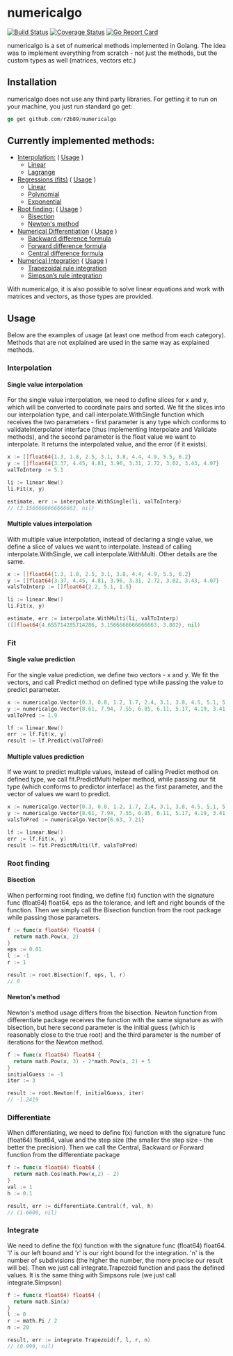 # numericalgo

[![Build Status](https://travis-ci.org/r2b89/numericalgo.svg?branch=master)](https://travis-ci.org/r2b89/numericalgo)
[![Coverage Status](https://coveralls.io/repos/github/r2b89/numericalgo/badge.svg?branch=master)](https://coveralls.io/github/r2b89/numericalgo?branch=master)
[![Go Report Card](https://goreportcard.com/badge/github.com/r2b89/numericalgo)](https://goreportcard.com/report/github.com/r2b89/numericalgo)

numericalgo is a set of numerical methods implemented in Golang. The idea was to implement everything from scratch - not just the methods, but the custom types as well (matrices, vectors etc.)

## Installation
numericalgo does not use any third party libraries. For getting it to run on your machine, you just run standard go get:
```go
go get github.com/r2b89/numericalgo
```

## Currently implemented methods:

- [Interpolation:](https://github.com/r2b89/numericalgo/tree/master/interpolate) ( [Usage](https://github.com/r2b89/numericalgo#interpolation) )
  - [Linear](https://github.com/r2b89/numericalgo/tree/master/interpolate/linear)
  - [Lagrange](https://github.com/r2b89/numericalgo/tree/master/interpolate/lagrange)
- [Regressions (fits)](https://github.com/r2b89/numericalgo/tree/master/fit) ( [Usage](https://github.com/r2b89/numericalgo#fit) )
  - [Linear](https://github.com/r2b89/numericalgo/tree/master/fit/linear)
  - [Polynomial](https://github.com/r2b89/numericalgo/tree/master/fit/poly)
  - [Exponential](https://github.com/r2b89/numericalgo/tree/master/fit/exponential)
- [Root finding:](https://github.com/r2b89/numericalgo/tree/master/root) ( [Usage](https://github.com/r2b89/numericalgo#root-finding) )
  - [Bisection](https://github.com/r2b89/numericalgo/tree/master/root)
  - [Newton's method](https://github.com/r2b89/numericalgo/tree/master/root)
- [Numerical Differentiation](https://github.com/r2b89/numericalgo/tree/master/differentiate) ( [Usage](https://github.com/r2b89/numericalgo#differentiate) )
  - [Backward difference formula](https://github.com/r2b89/numericalgo/tree/master/differentiate)
  - [Forward difference formula](https://github.com/r2b89/numericalgo/tree/master/differentiate)
  - [Central difference formula](https://github.com/r2b89/numericalgo/tree/master/differentiate)
- [Numerical Integration](https://github.com/r2b89/numericalgo/tree/master/integrate) ( [Usage](https://github.com/r2b89/numericalgo#integrate) )
  - [Trapezoidal rule integration](https://github.com/r2b89/numericalgo/tree/master/integrate)
  - [Simpson’s rule integration](https://github.com/r2b89/numericalgo/tree/master/integrate)

With numericalgo, it is also possible to solve linear equations and work with matrices and vectors, as those types are provided.

## Usage
Below are the examples of usage (at least one method from each category). Methods that are not explained are used in the same way as explained methods.

### Interpolation

#### Single value interpolation
For the single value interpolation, we need to define slices for x and y, which will be converted to coordinate pairs and sorted. We fit the slices into our interpolation type, and call interpolate.WithSingle function which receives the two parameters - first parameter is any type which conforms to validateInterpolator interface (thus implementing Interpolate and Validate methods), and the second parameter is the float value we want to interpolate. It returns the interpolated value, and the error (if it exists).

```go
x := []float64{1.3, 1.8, 2.5, 3.1, 3.8, 4.4, 4.9, 5.5, 6.2}
y := []float64{3.37, 4.45, 4.81, 3.96, 3.31, 2.72, 3.02, 3.43, 4.07}
valToInterp := 5.1

li := linear.New()
li.Fit(x, y)

estimate, err := interpolate.WithSingle(li, valToInterp)
// (3.1566666666666663, nil)
```

#### Multiple values interpolation
With multiple value interpolation, instead of declaring a single value, we define a slice of values we want to interpolate. Instead of calling interpolate.WithSingle, we call interpolate.WithMulti. Other details are the same.

```go
x := []float64{1.3, 1.8, 2.5, 3.1, 3.8, 4.4, 4.9, 5.5, 6.2}
y := []float64{3.37, 4.45, 4.81, 3.96, 3.31, 2.72, 3.02, 3.43, 4.07}
valsToInterp := []float64{2.2, 5.1, 1.5}

li := linear.New()
li.Fit(x, y)

estimate, err := interpolate.WithMulti(li, valToInterp)
([]float64{4.655714285714286, 3.1566666666666663, 3.802}, nil)
```

### Fit

#### Single value prediction
For the single value prediction, we define two vectors - x and y. We fit the vectors, and call Predict method on defined type while passing the value to predict parameter.

```go
x := numericalgo.Vector{0.3, 0.8, 1.2, 1.7, 2.4, 3.1, 3.8, 4.5, 5.1, 5.8, 6.5}
y := numericalgo.Vector{8.61, 7.94, 7.55, 6.85, 6.11, 5.17, 4.19, 3.41, 2.63, 1.77, 0.89}
valToPred := 1.9

lf := linear.New()
err := lf.Fit(x, y)
result := lf.Predict(valToPred)
```

#### Multiple values prediction
If we want to predict multiple values, instead of calling Predict method on defined type, we call fit.PredictMulti helper method, while passing our fit type (which conforms to predictor interface) as the first parameter, and the vector of values we want to predict.

```go
x := numericalgo.Vector{0.3, 0.8, 1.2, 1.7, 2.4, 3.1, 3.8, 4.5, 5.1, 5.8, 6.5}
y := numericalgo.Vector{8.61, 7.94, 7.55, 6.85, 6.11, 5.17, 4.19, 3.41, 2.63, 1.77, 0.89}
valsToPred := numericalgo.Vector{6.63, 7.21}

lf := linear.New()
err := lf.Fit(x, y)
result := fit.PredictMulti(lf, valsToPred)
```

### Root finding
#### Bisection
When performing root finding, we define f(x) function with the signature func (float64) float64, eps as the tolerance, and left and right bounds of the function. Then we simply call the Bisection function from the root package while passing those parameters.

```go
f := func(x float64) float64 {
  return math.Pow(x, 2)
}
eps := 0.01
l := -1
r := 1

result := root.Bisection(f, eps, l, r)
// 0
```
#### Newton's method
Newton's method usage differs from the bisection. Newton function from differentiate package receives the function with the same signature as with bisection, but here second parameter is the initial guess (which is reasonably close to the true root) and the third parameter is the number of iterations for the Newton method.

```go
f := func(x float64) float64 {
  return math.Pow(x, 3) - 2*math.Pow(x, 2) + 5
}
initialGuess := -1
iter := 3

result := root.Newton(f, initialGuess, iter)
// -1.2419
```

### Differentiate
When differentiating, we need to define f(x) function with the signature func (float64) float64, value and the step size (the smaller the step size - the better the precision). Then we call the Central, Backward or Forward function from the differentiate package

```go
f := func(x float64) float64 {
  return math.Cos(math.Pow(x,2) - 2)
}
val := 1
h := 0.1

result, err := differentiate.Central(f, val, h)
// (1.6609, nil)
```


### Integrate
We need to define the f(x) function with the signature func (float64) float64. 'l' is our left bound and 'r' is our right bound for the integration. 'n' is the number of subdivisions (the higher the number, the more precise our result will be). Then we just call integrate.Trapezoid function and pass the defined values. It is the same thing with Simpsons rule (we just call integrate.Simpson)

```go
f := func(x float64) float64 {
  return math.Sin(x)
}
l := 0
r := math.Pi / 2
n := 20

result, err := integrate.Trapezoid(f, l, r, n)
// (0.999, nil)
```
